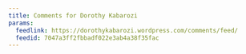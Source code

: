 ```yaml
---
title: Comments for Dorothy Kabarozi
params:
  feedlink: https://dorothykabarozi.wordpress.com/comments/feed/
  feedid: 7047a3ff2fbbadf022e3ab4a38f35fac
---
```

